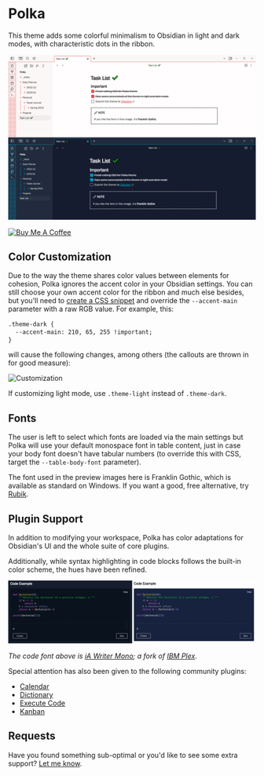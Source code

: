 # Polka

This theme adds some colorful minimalism to Obsidian in light and dark modes, with characteristic dots in the ribbon.

![Preview](polka.png)

<a href="https://www.buymeacoffee.com/callumhackett" target="_blank"><img src="https://cdn.buymeacoffee.com/buttons/v2/default-yellow.png" alt="Buy Me A Coffee" style="height: 60px !important;width: 217px !important;" ></a>

## Color Customization

Due to the way the theme shares color values between elements for cohesion, Polka ignores the accent color in your Obsidian settings. You can still choose your own accent color for the ribbon and much else besides, but you'll need to [create a CSS snippet](https://help.obsidian.md/Extending+Obsidian/CSS+snippets) and override the `--accent-main` parameter with a raw RGB value. For example, this:

```
.theme-dark {
  --accent-main: 210, 65, 255 !important;
}
```

will cause the following changes, among others (the callouts are thrown in for good measure):

![Customization](color_customization.png)

If customizing light mode, use `.theme-light` instead of `.theme-dark`.

## Fonts

The user is left to select which fonts are loaded via the main settings but Polka will use your default monospace font in table content, just in case your body font doesn't have tabular numbers (to override this with CSS, target the `--table-body-font` parameter).

The font used in the preview images here is Franklin Gothic, which is available as standard on Windows. If you want a good, free alternative, try [Rubik](https://fonts.google.com/specimen/Rubik).

## Plugin Support

In addition to modifying your workspace, Polka has color adaptations for Obsidian's UI and the whole suite of core plugins.

Additionally, while syntax highlighting in code blocks follows the built-in color scheme, the hues have been refined.

![Example](code_example.png)

*The code font above is [iA Writer Mono](https://github.com/iaolo/iA-Fonts/tree/master/iA%20Writer%20Mono); a fork of [IBM Plex](https://github.com/IBM/plex)*.

Special attention has also been given to the following community plugins:

- [Calendar](https://github.com/liamcain/obsidian-calendar-plugin)
- [Dictionary](https://github.com/phibr0/obsidian-dictionary)
- [Execute Code](https://github.com/twibiral/obsidian-execute-code)
- [Kanban](https://github.com/mgmeyers/obsidian-kanban)

## Requests

Have you found something sub-optimal or you'd like to see some extra support? [Let me know](https://github.com/callumhackett/obsidian_polka_theme).
